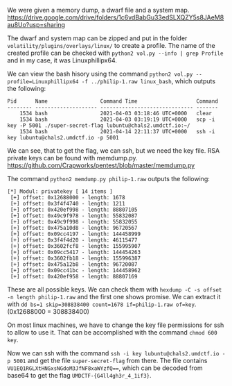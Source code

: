 We were given a memory dump, a dwarf file and a system map. https://drive.google.com/drive/folders/1c6vdBabGu33edSLXQZY5s8JAeM8au8Uo?usp=sharing

The dwarf and system map can be zipped and put in the folder `volatility/plugins/overlays/linux/` to create a profile. The name of the created profile can be checked with `python2 vol.py --info | grep Profile` and in my case, it was Linuxphillipx64.

We can view the bash hisory using the command `python2 vol.py --profile=Linuxphillipx64 -f ../philip-1.raw linux_bash`, which outputs the following:
```
Pid      Name                 Command Time                   Command
-------- -------------------- ------------------------------ -------
    1534 bash                 2021-04-03 03:18:46 UTC+0000   clear
    1534 bash                 2021-04-03 03:19:19 UTC+0000   scp -i key -P 5001 ./super-secret-flag lubuntu@chals2.umdctf.io:~/
    1534 bash                 2021-04-14 22:11:37 UTC+0000   ssh -i key lubuntu@chals2.umdctf.io -p 5001
```

We can see, that to get the flag, we can ssh, but we need the key file. RSA private keys can be found with memdump.py. https://github.com/Crapworks/pentest/blob/master/memdump.py

The command `python2 memdump.py philip-1.raw` outputs the following:
```
[*] Modul: privatekey [ 14 items ]
 [+] offset: 0x12688000 - length: 1678
 [+] offset: 0x3f4f4740 - length: 1211
 [+] offset: 0x420ef998 - length: 88807105
 [+] offset: 0x49c9f978 - length: 55832087
 [+] offset: 0x49c9f998 - length: 55832055
 [+] offset: 0x475a10d8 - length: 96720567
 [+] offset: 0x09cc4197 - length: 144458999
 [+] offset: 0x3f4f4d20 - length: 46115477
 [+] offset: 0x3602fcf8 - length: 155995907
 [+] offset: 0x09cc5417 - length: 144454263
 [+] offset: 0x3602fb18 - length: 155996387
 [+] offset: 0x475a12b8 - length: 96720087
 [+] offset: 0x09cc41bc - length: 144458962
 [+] offset: 0x420ef958 - length: 88807169
```

These are all possible keys. We can check them with `hexdump -C -s offset -n length philip-1.raw` and the first one shows promise. We can extract it with `dd bs=1 skip=308838400 count=1678 if=philip-1.raw of=key`. (0x12688000 = 308838400)

On most linux machines, we have to change the key file permissions for ssh to allow to use it. That can be accomplished with the command `chmod 600 key`.

Now we can ssh with the command `ssh -i key lubuntu@chals2.umdctf.io -p 5001` and get the file `super-secret-flag` from there. The file contains `VU1EQ1RGLXtHNGxsNGdoM3JfNF8xaWYzfQ==`, which can be decoded from base64 to get the flag `UMDCTF-{G4ll4gh3r_4_1if3}`.
